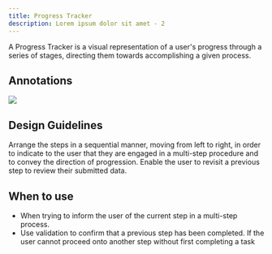 ```yaml
---
title: Progress Tracker
description: Lorem ipsum dolor sit amet - 2
---
```

A Progress Tracker is a visual representation of a user's progress through a series of stages, directing them towards accomplishing a given process.

## Annotations

![](/stepper.svg)

## Design Guidelines

Arrange the steps in a sequential manner, moving from left to right, in order to indicate to the user that they are engaged in a multi-step procedure and to convey the direction of progression. Enable the user to revisit a previous step to review their submitted data.

## When to use

* When trying to inform the user of the current step in a multi-step process.
* Use validation to confirm that a previous step has been completed. If the user cannot proceed onto another step without first completing a task